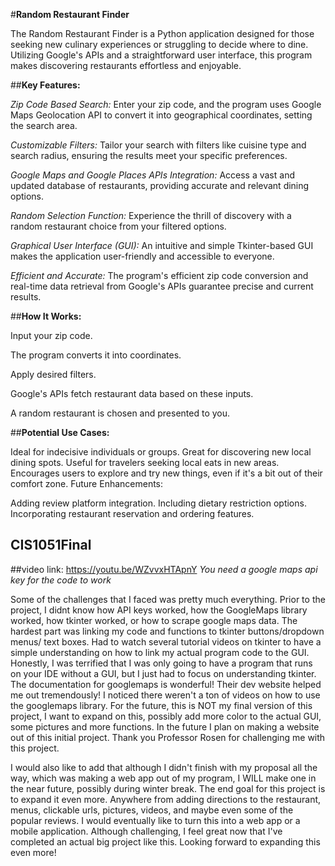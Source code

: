 #**Random Restaurant Finder**

The Random Restaurant Finder is a Python application designed for those seeking new culinary experiences or struggling to decide where to dine. Utilizing Google's APIs and a straightforward user interface, this program makes discovering restaurants effortless and enjoyable.

##**Key Features:**

*Zip Code Based Search:* Enter your zip code, and the program uses Google Maps Geolocation API to convert it into geographical coordinates, setting the search area.

*Customizable Filters:* Tailor your search with filters like cuisine type and search radius, ensuring the results meet your specific preferences.

*Google Maps and Google Places APIs Integration:* Access a vast and updated database of restaurants, providing accurate and relevant dining options.

*Random Selection Function:* Experience the thrill of discovery with a random restaurant choice from your filtered options.

*Graphical User Interface (GUI):* An intuitive and simple Tkinter-based GUI makes the application user-friendly and accessible to everyone.

*Efficient and Accurate:* The program's efficient zip code conversion and real-time data retrieval from Google's APIs guarantee precise and current results.

##**How It Works:**

Input your zip code.

The program converts it into coordinates.

Apply desired filters.

Google's APIs fetch restaurant data based on these inputs.

A random restaurant is chosen and presented to you.

##**Potential Use Cases:**

Ideal for indecisive individuals or groups.
Great for discovering new local dining spots.
Useful for travelers seeking local eats in new areas.
Encourages users to explore and try new things, even if it's a bit out of their comfort zone.
Future Enhancements:

Adding review platform integration.
Including dietary restriction options.
Incorporating restaurant reservation and ordering features.


## CIS1051Final
##video link:    https://youtu.be/WZvvxHTApnY
*You need a google maps api key for the code to work*

Some of the challenges that I faced was pretty much everything. Prior to the project, I didnt know how API keys worked, how the GoogleMaps library worked, how tkinter worked, or how to scrape google maps data.
The hardest part was linking my code and functions to tkinter buttons/dropdown menus/ text boxes. Had to watch several tutorial videos on tkinter to have a simple understanding on how to link my actual program code to the GUI.
Honestly, I was terrified that I was only going to have a program that runs on your IDE without a GUI, but I just had to focus on understanding tkinter. 
The documentation for googlemaps is wonderful! Their dev website helped me out tremendously! I noticed there weren't a ton of videos on how to use the googlemaps library.
For the future, this is NOT my final version of this project, I want to expand on this, possibly add more color to the actual GUI, some pictures and more functions. In the future I plan on making a website out of this initial project. 
Thank you Professor Rosen for challenging me with this project. 


I would also like to add that although I didn't finish with my proposal all the way, which was making a web app out of my program, I WILL make one in the near future, possibly during winter break.
The end goal for this project is to expand it even more. Anywhere from adding directions to the restaurant, menus, clickable urls, pictures, videos, and maybe even some of the popular reviews.
I would eventually like to turn this into a web app or a mobile application. Although challenging, I feel great now that I've completed an actual big project like this. Looking forward to expanding this even more!
